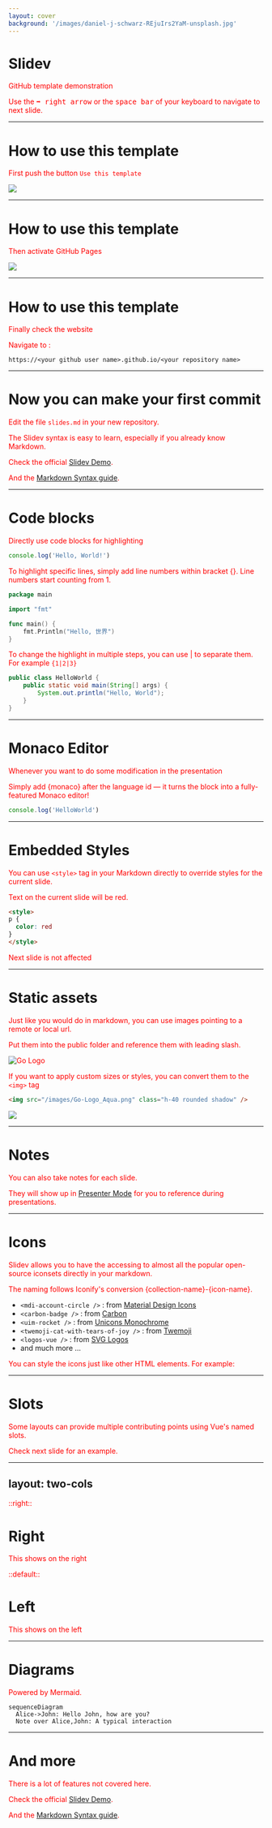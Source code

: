 ```yaml
---
layout: cover
background: '/images/daniel-j-schwarz-REjuIrs2YaM-unsplash.jpg'
---
```


# Slidev

GitHub template demonstration

Use the <kbd>➡️ right arrow</kbd> or the <kbd>space bar</kbd> of your keyboard to navigate to next slide.

---

# How to use this template

First push the button `Use this template`

<img src="/images/demo.gif" class="h-95 rounded shadow" />

---

# How to use this template

Then activate GitHub Pages

<img src="/images/demo2.gif" class="h-95 rounded shadow" />

---

# How to use this template

Finally check the website

Navigate to :

```
https://<your github user name>.github.io/<your repository name>
```

---

# Now you can make your first commit

Edit the file `slides.md` in your new repository.

The Slidev syntax is easy to learn, especially if you already know Markdown.

Check the official [Slidev Demo](https://demo.sli.dev/starter/).

And the [Markdown Syntax guide](https://sli.dev/guide/syntax.html).

---

# Code blocks

Directly use code blocks for highlighting

```ts
console.log('Hello, World!')
```

To highlight specific lines, simply add line numbers within bracket {}. Line numbers start counting from 1.

```go {5-7}
package main

import "fmt"

func main() {
	fmt.Println("Hello, 世界")
}
```

To change the highlight in multiple steps, you can use | to separate them. For example `{1|2|3}`

```java {1|2|3}
public class HelloWorld {
    public static void main(String[] args) {
        System.out.println("Hello, World");
    }
}
```

---

# Monaco Editor

Whenever you want to do some modification in the presentation

Simply add {monaco} after the language id — it turns the block into a fully-featured Monaco editor!

```ts {monaco}
console.log('HelloWorld')
```

---

# Embedded Styles

You can use `<style>` tag in your Markdown directly to override styles for the current slide.

Text on the current slide will be red.

```html
<style>
p {
  color: red
}
</style>
```

<style>
p {
  color: red
}
</style>

Next slide is not affected

---

# Static assets

Just like you would do in markdown, you can use images pointing to a remote or local url.

Put them into the public folder and reference them with leading slash.

![Go Logo](/images/2754575_man_avatar_male_icon.png)

If you want to apply custom sizes or styles, you can convert them to the `<img>` tag

```html
<img src="/images/Go-Logo_Aqua.png" class="h-40 rounded shadow" />
```

<img src="/images/Go-Logo_Aqua.png" class="h-40 rounded shadow" />

---

# Notes

<!-- This is NOT a note because it precedes the content of the slide -->

You can also take notes for each slide.

They will show up in [Presenter Mode](/presenter) for you to reference during presentations.

<!--
This is a note
-->

---

# Icons

Slidev allows you to have the accessing to almost all the popular open-source iconsets directly in your markdown.

The naming follows Iconify's conversion {collection-name}-{icon-name}.

- `<mdi-account-circle />` : <mdi-account-circle /> from [Material Design Icons](https://github.com/Templarian/MaterialDesign)
- `<carbon-badge />` : <carbon-badge /> from [Carbon](https://github.com/carbon-design-system/carbon/tree/main/packages/icons)
- `<uim-rocket />` : <uim-rocket /> from [Unicons Monochrome](https://github.com/Iconscout/unicons)
- `<twemoji-cat-with-tears-of-joy />` : <twemoji-cat-with-tears-of-joy /> from [Twemoji](https://github.com/twitter/twemoji)
- `<logos-vue />` : <logos-vue /> from [SVG Logos](https://github.com/gilbarbara/logos)
- and much more ...

You can style the icons just like other HTML elements. For example:

<uim-rocket class="text-3xl text-orange-400 animate-ping" />

---

# Slots

Some layouts can provide multiple contributing points using Vue's named slots.

Check next slide for an example.

---
layout: two-cols
---

::right::

# Right

This shows on the right

::default::

# Left

This shows on the left

---

# Diagrams

Powered by Mermaid.

```mermaid
sequenceDiagram
  Alice->John: Hello John, how are you?
  Note over Alice,John: A typical interaction
```

---

# And more

There is a lot of features not covered here.

Check the official [Slidev Demo](https://demo.sli.dev/starter/).

And the [Markdown Syntax guide](https://sli.dev/guide/syntax.html).

